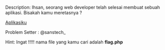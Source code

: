 Description:
Ihsan, seorang web developer telah selesai membuat sebuah aplikasi.
Bisakah kamu meretasnya ?

<a href="http://ctfblug.mywebcommunity.org/index.php">Aplikasiku</a>

Problem Setter : @sanstech_

Hint:
Ingat !!!!!
nama file yang kamu cari adalah <b>flag.php</b>